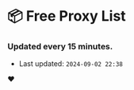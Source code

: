 # :package: Free Proxy List
### Updated every 15 minutes.

- Last updated: `2024-09-02 22:38`

:heart:
